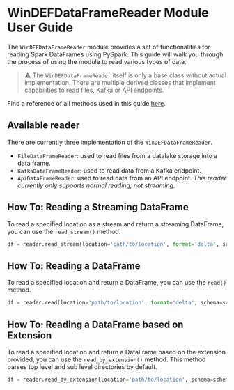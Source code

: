 # WinDEFDataFrameReader Module User Guide

The `WinDEFDataFrameReader` module provides a set of functionalities for reading
Spark DataFrames using PySpark. This guide will walk you through the process of
using the module to read various types of data.

> :warning: The `WinDEFDataFrameReader` itself is only a base class without
> actual implementation. There are multiple derived classes that implement
> capabilities to read files, Kafka or API endpoints.

Find a reference of all methods used in this guide
[here](../../../Reference/data_handling.md).

## Available reader

There are currently three implementation of the `WinDEFDataFrameReader`.

- `FileDataFrameReader`: used to read files from a datalake storage into a data
  frame.
- `KafkaDataFrameReader`: used to read data from a Kafka endpoint.
- `ApiDataFrameReader`: used to read data from an API endpoint. *This reader currently only supports normal reading, not streaming.*

## How To: Reading a Streaming DataFrame

To read a specified location as a stream and return a streaming DataFrame, you
can use the `read_stream()` method.

```python
df = reader.read_stream(location='path/to/location', format='delta', schema=schema_dict, options=options_dict)
```

## How To: Reading a DataFrame

To read a specified location and return a DataFrame, you can use the `read()`
method.

```python
df = reader.read(location='path/to/location', format='delta', schema=schema_dict, options=options_dict)
```

## How To: Reading a DataFrame based on Extension

To read a specified location and return a DataFrame based on the extension
provided, you can use the `read_by_extension()` method. This method parses top
level and sub level directories by default.

```python
df = reader.read_by_extension(location='path/to/location', schema=schema_dict, extension='csv', search_subdirs=True, options=options_dict)
```
